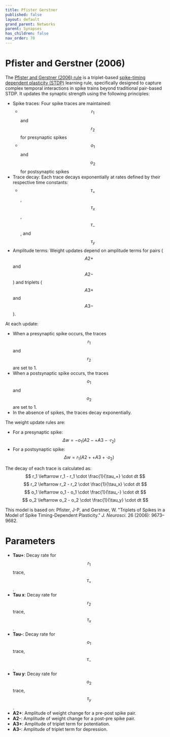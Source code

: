 ```yaml
---
title: Pfister Gerstner
published: false
layout: default
grand_parent: Networks
parent: Synapses
has_children: false
nav_order: 70
---
```


# Pfister and Gerstner (2006)

The [Pfister and Gerstner (2006) rule](https://pmc.ncbi.nlm.nih.gov/articles/PMC6674434/) is a triplet-based [spike-timing dependent plasticity (STDP)](https://en.wikipedia.org/wiki/Spike-timing-dependent_plasticity) learning rule, specifically designed to capture complex temporal interactions in spike trains beyond traditional pair-based STDP. It updates the synaptic strength using the following principles:

- Spike traces: Four spike traces are maintained:
  - $$r_1$$ and $$r_2$$ for presynaptic spikes
  - $$o_1$$ and $$o_2$$ for postsynaptic spikes
- Trace decay: Each trace decays exponentially at rates defined by their respective time constants:
  - $$\tau_+$$, $$\tau_x$$, $$\tau_-$$, and $$\tau_y$$
- Amplitude terms: Weight updates depend on amplitude terms for pairs ($$A2+$$ and $$A2-$$) and triplets ($$A3+$$ and $$A3-$$).

At each update:
- When a presynaptic spike occurs, the traces $$r_1$$ and $$r_2$$ are set to 1.
- When a postsynaptic spike occurs, the traces $$o_1$$ and $$o_2$$ are set to 1.
- In the absence of spikes, the traces decay exponentially.

The weight update rules are:
- For a presynaptic spike:
  $$
  \Delta w = -o_1 (A2- + A3- \cdot r_2)
  $$
- For a postsynaptic spike:
  $$
  \Delta w = r_1 (A2+ + A3+ \cdot o_2)
  $$

The decay of each trace is calculated as:
$$
r_1 \leftarrow r_1 - r_1 \cdot \frac{1}{\tau_+} \cdot dt
$$
$$
r_2 \leftarrow r_2 - r_2 \cdot \frac{1}{\tau_x} \cdot dt
$$
$$
o_1 \leftarrow o_1 - o_1 \cdot \frac{1}{\tau_-} \cdot dt
$$
$$
o_2 \leftarrow o_2 - o_2 \cdot \frac{1}{\tau_y} \cdot dt
$$

This model is based on:
Pfister, J-P, and Gerstner, W. "Triplets of Spikes in a Model of Spike Timing-Dependent Plasticity." *J. Neurosci.* 26 (2006): 9673–9682.

# Parameters

- **Tau+**: Decay rate for $$r_1$$ trace, $$\tau_+$$.
- **Tau x**: Decay rate for $$r_2$$ trace, $$\tau_x$$.
- **Tau-**: Decay rate for $$o_1$$ trace, $$\tau_-$$.
- **Tau y**: Decay rate for $$o_2$$ trace, $$\tau_y$$.
- **A2+**: Amplitude of weight change for a pre-post spike pair.
- **A2-**: Amplitude of weight change for a post-pre spike pair.
- **A3+**: Amplitude of triplet term for potentiation.
- **A3-**: Amplitude of triplet term for depression.
